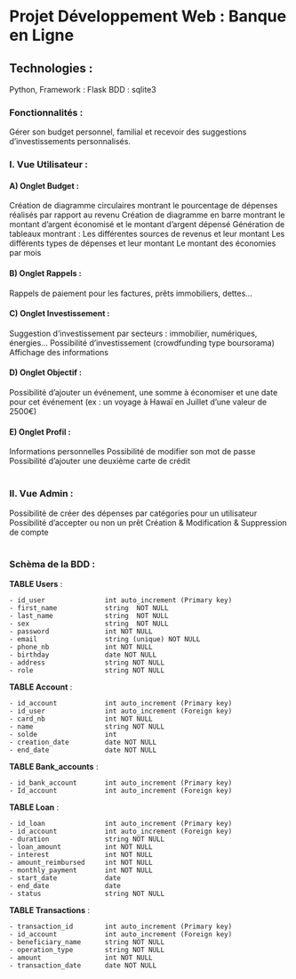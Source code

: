 # Projet Développement Web : Banque en Ligne 

## Technologies : 
Python, Framework  : Flask 
BDD : sqlite3 
<br> 
### Fonctionnalités : 

Gérer son budget personnel, familial et recevoir des suggestions d’investissements personnalisés. 


### I. Vue Utilisateur : <br> 

#### A) Onglet Budget :  
Création de diagramme circulaires montrant le pourcentage de dépenses réalisés par rapport au revenu 
Création de diagramme en barre montrant le montant d’argent économisé et le montant d’argent dépensé 
Génération de tableaux montrant : 
Les différentes sources de revenus et leur montant 
Les différents types de dépenses et leur montant 
Le montant des économies par mois 

#### B) Onglet Rappels : 
Rappels de paiement pour les factures, prêts immobiliers, dettes…

#### C) Onglet Investissement : 
Suggestion d’investissement par secteurs : immobilier, numériques, énergies…
Possibilité d’investissement (crowdfunding type boursorama)
Affichage des informations

#### D) Onglet Objectif : 
Possibilité d’ajouter un événement, une somme à économiser et une date pour cet événement (ex : un voyage à Hawaï en Juillet d’une valeur de 2500€)

#### E) Onglet Profil : 
Informations personnelles
Possibilité de modifier son mot de passe 
Possibilité d’ajouter une deuxième carte de crédit <br> <br>

### II. Vue Admin : 
Possibilité de créer des dépenses par catégories pour un utilisateur 
Possibilité d’accepter ou non un prêt
Création & Modification & Suppression de compte <br> <br>

### Schèma de la BDD : 

**TABLE Users** : <br>
```
- id_user	            int auto_increment (Primary key)
- first_name	        string	NOT NULL
- last_name	            string	NOT NULL
- sex		            string 	NOT NULL
- password	            int	NOT NULL
- email		            string (unique) NOT NULL
- phone_nb	            int	NOT NULL
- birthday	            date NOT NULL
- address	            string NOT NULL
- role		            string NOT NULL
```

**TABLE Account** : <br>
```
- id_account	        int auto_increment (Primary key)
- id_user		        int auto_increment (Foreign key)
- card_nb		        int	NOT NULL
- name			        string NOT NULL
- solde			        int
- creation_date	        date NOT NULL
- end_date		        date NOT NULL
```

**TABLE Bank_accounts** : <br>
```
- id_bank_account	    int auto_increment (Primary key)
- Id_account		    int auto_increment (Foreign key) 
```

**TABLE Loan** : <br>
```
- id_loan		        int auto_increment (Primary key)
- id_account		    int auto_increment (Foreign key)
- duration		        string NOT NULL
- loan_amount		    int NOT NULL
- interest		        int NOT NULL
- amount_reimbursed     int NOT NULL
- monthly_payment	    int	NOT NULL
- start_date		    date	
- end_date		        date
- status			    string NOT NULL
```

**TABLE Transactions** : <br>
```
- transaction_id		int auto_increment (Primary key)
- id_account		    int auto_increment (Foreign key)
- beneficiary_name		string NOT NULL
- operation_type	    string NOT NULL
- amount		        int NOT NULL
- transaction_date	    date NOT NULL
```